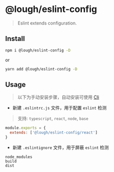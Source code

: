 # @lough/eslint-config

> Eslint extends configuration.

## Install

```bash
npm i @lough/eslint-config -D
```

or

```bash
yarn add @lough/eslint-config -D
```

## Usage

> 以下为手动安装步骤，自动安装可使用 [Cli](https://github.com/AnCIity/lough-lint/tree/main/packages/cli)

- 新建 `.eslintrc.js` 文件，用于配置 `eslint` 检测

> 支持: `typescript`, `react`, `node`, `base`

```js
module.exports = {
  extends: ['@lough/eslint-config/react']
}
```

- 新建 `.eslintignore` 文件，用于屏蔽 `eslint` 检测

```ignore
node_modules
build
dist
```
